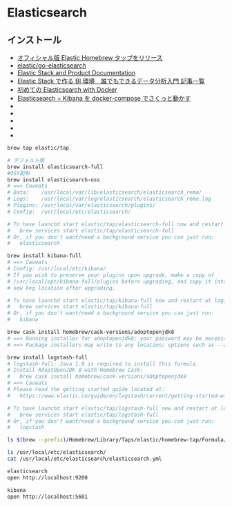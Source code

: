 # Elasticsearch

## インストール

- [オフィシャル版 Elastic Homebrew タップをリリース](https://www.elastic.co/jp/blog/official-elastic-homebrew-tap-package-manager-macos)
- [elastic/go-elasticsearch](https://github.com/elastic/go-elasticsearch)
- [Elastic Stack and Product Documentation](https://www.elastic.co/guide/index.html)
- [Elastic Stack で作る BI 環境　誰でもできるデータ分析入門 記事一覧](https://thinkit.co.jp/series/7517)
- [初めての Elasticsearch with Docker](https://qiita.com/kiyokiyo_kzsby/items/344fb2e9aead158a5545)
- [Elasticsearch + Kibana を docker-compose でさくっと動かす](https://qiita.com/nobuman/items/6308ea3bfd0aa0c58fdb)
- []()
- []()
- []()
- []()
- []()

```sh
brew tap elastic/tap

# デフォルト版
brew install elasticsearch-full
#OSS配布
brew install elasticsearch-oss
# ==> Caveats
# Data:    /usr/local/var/lib/elasticsearch/elasticsearch_rema/
# Logs:    /usr/local/var/log/elasticsearch/elasticsearch_rema.log
# Plugins: /usr/local/var/elasticsearch/plugins/
# Config:  /usr/local/etc/elasticsearch/

# To have launchd start elastic/tap/elasticsearch-full now and restart at login:
#   brew services start elastic/tap/elasticsearch-full
# Or, if you don't want/need a background service you can just run:
#   elasticsearch

brew install kibana-full
# ==> Caveats
# Config: /usr/local/etc/kibana/
# If you wish to preserve your plugins upon upgrade, make a copy of
# /usr/local/opt/kibana-full/plugins before upgrading, and copy it into the
# new keg location after upgrading.

# To have launchd start elastic/tap/kibana-full now and restart at login:
#   brew services start elastic/tap/kibana-full
# Or, if you don't want/need a background service you can just run:
#   kibana

brew cask install homebrew/cask-versions/adoptopenjdk8
# ==> Running installer for adoptopenjdk8; your password may be necessary.
# ==> Package installers may write to any location; options such as --appdir are ignored.

brew install logstash-full
# logstash-full: Java 1.8 is required to install this formula.
# Install AdoptOpenJDK 8 with Homebrew Cask:
#   brew cask install homebrew/cask-versions/adoptopenjdk8
# ==> Caveats
# Please read the getting started guide located at:
#   https://www.elastic.co/guide/en/logstash/current/getting-started-with-logstash.html

# To have launchd start elastic/tap/logstash-full now and restart at login:
#   brew services start elastic/tap/logstash-full
# Or, if you don't want/need a background service you can just run:
#   logstash

ls $(brew --prefix)/Homebrew/Library/Taps/elastic/homebrew-tap/Formula/*.rb

ls /usr/local/etc/elasticsearch/
cat /usr/local/etc/elasticsearch/elasticsearch.yml

elasticsearch
open http://localhost:9200

kibana
open http://localhost:5601
```
